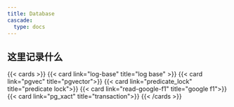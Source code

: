 ```yaml
---
title: Database
cascade:
  type: docs
---
```



## 这里记录什么
{{< cards >}}
  {{< card link="log-base" title="log base" >}}
  {{< card link="pgvec" title="pgvector">}}
  {{< card link="predicate_lock" title="predicate lock">}}
  {{< card link="read-google-f1" title="google f1">}}
  {{< card link="pg_xact" title="transaction">}}
{{< /cards >}}

